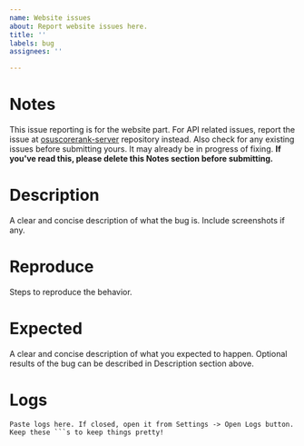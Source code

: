 ```yaml
---
name: Website issues
about: Report website issues here.
title: ''
labels: bug
assignees: ''

---
```


# Notes
This issue reporting is for the website part. For API related issues, report the issue at [osuscorerank-server](https://github.com/shigeru22/osuscorerank-server/issues) repository instead.
Also check for any existing issues before submitting yours. It may already be in progress of fixing.
**If you've read this, please delete this Notes section before submitting.**

# Description
A clear and concise description of what the bug is. Include screenshots if any.

# Reproduce
Steps to reproduce the behavior.

# Expected
A clear and concise description of what you expected to happen. Optional results of the bug can be described in Description section above.

# Logs
```
Paste logs here. If closed, open it from Settings -> Open Logs button.
Keep these ```s to keep things pretty!
```
